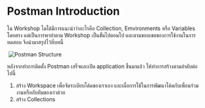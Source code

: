 # Postman Introduction

ใน Workshop ไมไ่ด้มีการแนะนำว่าอะไรคือ Collection, Emvironments หรือ Variables โดยตรง
แต่เป็นการพาทำตาม Workshop เป็นขั้นไปตอนไป และตามขอบเขตของการใช้งานในการทดสอบ  จึงนำมาสรุปไว้ที่บทนี้

 ![Postman Structure](/images/postman.png)

หลังจากทำการติดตั้ง Postman เสร็จและเปิด application ขึ้นมาแล้ว
ให้ทำการสร้างตามลำดับต่อไปนี้
1. สร้าง Workspace เพื่อจัดระเบียบโค้ดของเราเอง และเผื่อการใช้ในการพัฒนาโค้ดกับเพื่อนร่วมงานหรือกับทีมของเราด้วย
2. สร้าง Collections 
